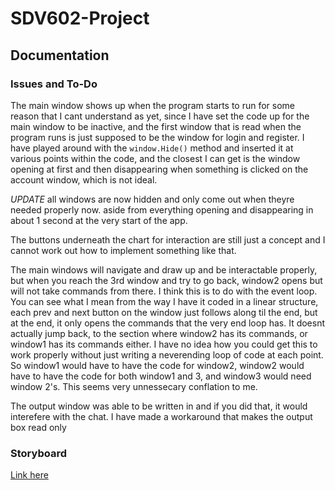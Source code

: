 # SDV602-Project

## Documentation

### Issues and To-Do

The main window shows up when the program starts to run for some reason that I cant understand as yet, since I have set the code up for the main window to be inactive, and the first window that is read when the program runs is just supposed to be the window for login and register. I have played around with the `window.Hide()` method and inserted it at various points within the code, and the closest I can get is the window opening at first and then disappearing when something is clicked on the account window, which is not ideal.
  
*UPDATE* all windows are now hidden and only come out when theyre needed properly now. aside from everything opening and disappearing in about 1 second at the very start of the app.

The buttons underneath the chart for interaction are still just a concept and I cannot work out how to implement something like that.

The main windows will navigate and draw up and be interactable properly, but when you reach the 3rd window and try to go back, window2 opens but will not take commands from there. I think this is to do with the event loop. You can see what I mean from the way I have it coded in a linear structure, each prev and next button on the window just follows along til the end, but at the end, it only opens the commands that the very end loop has. It doesnt actually jump back, to the section where window2 has its commands, or window1 has its commands either. I have no idea how you could get this to work properly without just writing a neverending loop of code at each point. So window1 would have to have the code for window2, window2 would have to have the code for both window1 and 3, and window3 would need window 2's. This seems very unnessecary conflation to me.
  
The output window was able to be written in and if you did that, it would interefere with the chat. I have made a workaround that makes the output box read only

### Storyboard

[Link here](https://github.com/d3aths/SDV602-Project/blob/master/Milestone-1/storyboard/Descriptions.md)
